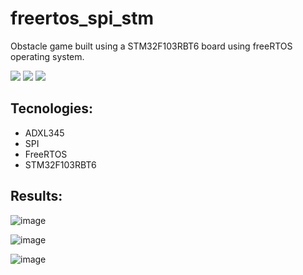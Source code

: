 # freertos_spi_stm

Obstacle game built using a STM32F103RBT6 board using freeRTOS operating system.

![](https://img.shields.io/github/languages/count/ivan-pinto/freertos_spi_stm)
![](https://img.shields.io/github/repo-size/ivan-pinto/freertos_spi_stm)
![](https://img.shields.io/github/license/ivan-pinto/freertos_spi_stm)

## Tecnologies:

- ADXL345
- SPI
- FreeRTOS
- STM32F103RBT6

## Results:

![image](https://user-images.githubusercontent.com/63113730/130239877-a2843c56-b120-4d49-ac83-0cfb6e25f6d6.png)

![image](https://user-images.githubusercontent.com/63113730/130239993-45138325-b674-4fcc-ac55-e91c11d0e5fc.png)


![image](https://user-images.githubusercontent.com/63113730/130239903-c71d9f41-49ba-44e4-aa67-60ae34bb0ee3.png)





 
